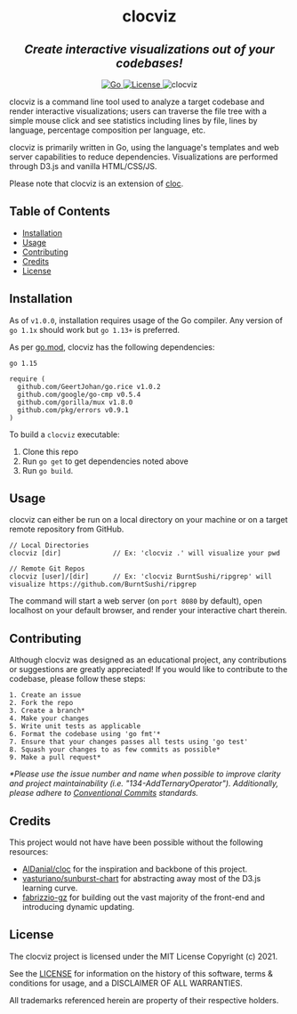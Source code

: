<h1 align="center">clocviz</h1>
<h2 align="center"><i>Create interactive visualizations out of your codebases!</i></h2>

<p align="center">
  <a href="https://golang.org/doc/go1.15">
    <img alt="Go" src="https://img.shields.io/github/go-mod/go-version/cdkini/Okra?style=flat-square"
  </a> 
  <a href="https://opensource.org/licenses/MIT">
    <img alt="License" src="https://img.shields.io/github/license/cdkini/Okra?color=red&style=flat-square"
  </a>
  <a>
    <img alt="clocviz" src="https://img.shields.io/badge/version-v1.0.0-yellow?style=flat-square"
  </a>
</p>
    
clocviz is a command line tool used to analyze a target codebase and render interactive visualizations; users can traverse the file tree with a simple mouse click and see statistics including lines by file, lines by language, percentage composition per language, etc.

clocviz is primarily written in Go, using the language's templates and web server capabilities to reduce dependencies. Visualizations are performed through D3.js and vanilla HTML/CSS/JS.

Please note that clocviz is an extension of [cloc](https://github.com/AlDanial/cloc).

## Table of Contents

- [Installation](#Installation)
- [Usage](#Usage)
- [Contributing](#Contributing)
- [Credits](#Credits)
- [License](#License)

## Installation

As of `v1.0.0`, installation requires usage of the Go compiler.
Any version of `go 1.1x` should work but `go 1.13+` is preferred.

As per [go.mod](https://github.com/cdkini/clocviz/blob/master/go.mod), clocviz has the following dependencies:

```
go 1.15

require (
  github.com/GeertJohan/go.rice v1.0.2
  github.com/google/go-cmp v0.5.4
  github.com/gorilla/mux v1.8.0
  github.com/pkg/errors v0.9.1
)
```

To build a `clocviz` executable:

1. Clone this repo
2. Run `go get` to get dependencies noted above
3. Run `go build`.

## Usage

clocviz can either be run on a local directory on your machine or on a target remote repository from GitHub.

```
// Local Directories
clocviz [dir]             // Ex: 'clocviz .' will visualize your pwd

// Remote Git Repos
clocviz [user]/[dir]      // Ex: 'clocviz BurntSushi/ripgrep' will visualize https://github.com/BurntSushi/ripgrep
```

The command will start a web server (on `port 8080` by default), open localhost on your default browser, and render your interactive chart therein.

## Contributing

Although clocviz was designed as an educational project, any contributions or suggestions are greatly appreciated! If you would like to contribute to the codebase, please follow these steps:

```
1. Create an issue
2. Fork the repo
3. Create a branch*
4. Make your changes
5. Write unit tests as applicable
6. Format the codebase using 'go fmt'*
7. Ensure that your changes passes all tests using 'go test'
8. Squash your changes to as few commits as possible*
9. Make a pull request*
```

<i>\*Please use the issue number and name when possible to improve clarity and project maintainability (i.e. "134-AddTernaryOperator"). Additionally, please adhere to [Conventional Commits](https://www.conventionalcommits.org/en/v1.0.0/) standards.<br></i>

## Credits

This project would not have have been possible without the following resources:

- [AlDanial/cloc](https://github.com/AlDanial/cloc) for the inspiration and backbone of this project.
- [vasturiano/sunburst-chart](https://github.com/vasturiano/sunburst-chart) for abstracting away most of the D3.js learning curve.
- [fabrizzio-gz](https://github.com/fabrizzio-gz) for building out the vast majority of the front-end and introducing dynamic updating.

## License

The clocviz project is licensed under the MIT License Copyright (c) 2021.

See the [LICENSE](https://github.com/cdkini/cdkini/blob/master/LICENSE) for information on the history of this software, terms & conditions for usage, and a DISCLAIMER OF ALL WARRANTIES.

All trademarks referenced herein are property of their respective holders.
